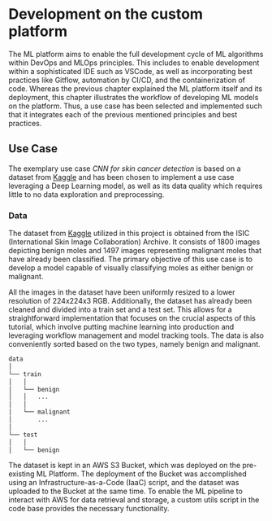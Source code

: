 
# Development on the custom platform

The ML platform aims to enable the full development cycle of ML algorithms within DevOps and MLOps principles. This includes to enable development within a sophisticated IDE such as VSCode, as well as incorporating best practices like Gitflow, automation by CI/CD, and the containerization of code. Whereas the previous chapter explained the ML platform itself and its deployment, this chapter illustrates the workflow of developing ML models on the platform. Thus, a use case has been selected and implemented such that it integrates each of the previous mentioned principles and best practices.

## Use Case 

The exemplary use case *CNN for skin cancer detection* is based on a dataset from [Kaggle](https://www.kaggle.com/code/fanconic/cnn-for-skin-cancer-detection) and has been chosen to implement a use case leveraging a Deep Learning model, as well as its data quality which requires little to no data exploration and preprocessing.

### Data 

The dataset from [Kaggle](https://www.kaggle.com/code/fanconic/cnn-for-skin-cancer-detection) utilized in this project is obtained from the ISIC (International Skin Image Collaboration) Archive. It consists of 1800 images depicting benign moles and 1497 images representing malignant moles that have already been classified. The primary objective of this use case is to develop a model capable of visually classifying moles as either benign or malignant.

All the images in the dataset have been uniformly resized to a lower resolution of 224x224x3 RGB. Additionally, the dataset has already been cleaned and divided into a train set and a test set. This allows for a straightforward implementation that focuses on the crucial aspects of this tutorial, which involve putting machine learning into production and leveraging workflow management and model tracking tools. The data is also conveniently sorted based on the two types, namely benign and malignant.

```bash
data
│
└── train
│   │
│   └── benign
│   │   ...
│   │   
│   └── malignant
│       ...
│
└── test
│   │
│   └── benign
```

The dataset is kept in an AWS S3 Bucket, which was deployed on the pre-existing ML Platform. The deployment of the Bucket was accomplished using an Infrastructure-as-a-Code (IaaC) script, and the dataset was uploaded to the Bucket at the same time. To enable the ML pipeline to interact with AWS for data retrieval and storage, a custom utils script in the code base provides the necessary functionality.


<!-- Deep Learning --> 
